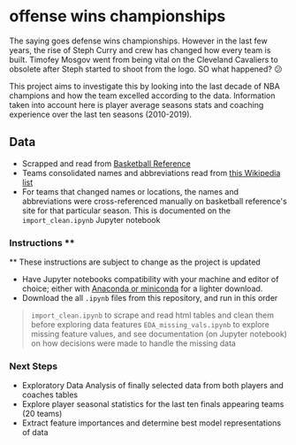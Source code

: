 # offense wins championships

The saying goes defense wins championships. However in the last few years, the rise of Steph Curry and crew has changed how every team is built. Timofey Mosgov went from being vital on the Cleveland Cavaliers to obsolete after Steph started to shoot from the logo. SO what happened? :confused:

This project aims to investigate this by looking into the last decade of NBA champions and how the team excelled according to the data. Information taken into account here is player average seasons stats and coaching experience over the last ten seasons (2010-2019).

## Data

- Scrapped and read from [Basketball Reference](https://www.basketball-reference.com/)
- Teams consolidated names and abbreviations read from [this Wikipedia list](https://en.wikipedia.org/wiki/wikipedia:WikiProject_National_Basketball_Association/National_Basketball_Association_team_abbreviations)
- For teams that changed names or locations, the names and abbreviations were cross-referenced manually on basketball reference's site for that particular season. This is documented on the `import_clean.ipynb` Jupyter notebook

### Instructions **

** These instructions are subject to change as the project is updated

- Have Jupyter notebooks compatibility with your machine and editor of choice; either with [Anaconda or miniconda](https://docs.conda.io/projects/conda/en/latest/user-guide/install/download.html) for a lighter download.
- Download the all `.ipynb` files from this repository, and run in this order

> `import_clean.ipynb` to scrape and read html tables and clean them before exploring data features
> `EDA_missing_vals.ipynb` to explore missing feature values, and see documentation (on Jupyter notebook) on how decisions were made to handle the missing data

### Next Steps

- Exploratory Data Analysis of finally selected data from both players and coaches tables
- Explore player seasonal statistics for the last ten finals appearing teams (20 teams)
- Extract feature importances and determine best model representations of data
